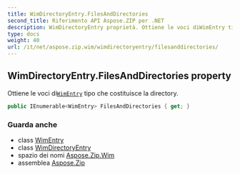 ```yaml
---
title: WimDirectoryEntry.FilesAndDirectories
second_title: Riferimento API Aspose.ZIP per .NET
description: WimDirectoryEntry proprietà. Ottiene le voci diWimEntry tipo che costituisce la directory.
type: docs
weight: 40
url: /it/net/aspose.zip.wim/wimdirectoryentry/filesanddirectories/
---
```

## WimDirectoryEntry.FilesAndDirectories property

Ottiene le voci di[`WimEntry`](../../wimentry/) tipo che costituisce la directory.

```csharp
public IEnumerable<WimEntry> FilesAndDirectories { get; }
```

### Guarda anche

* class [WimEntry](../../wimentry/)
* class [WimDirectoryEntry](../)
* spazio dei nomi [Aspose.Zip.Wim](../../wimdirectoryentry/)
* assemblea [Aspose.Zip](../../../)



